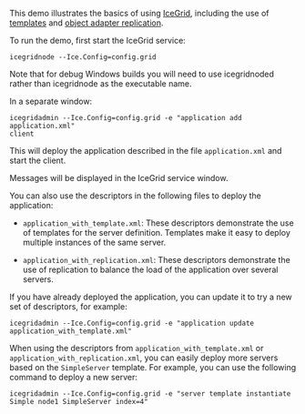 This demo illustrates the basics of using [IceGrid][1], including the use of
[templates][2] and [object adapter replication][3].

To run the demo, first start the IceGrid service:

```
icegridnode --Ice.Config=config.grid
```

Note that for debug Windows builds you will need to use icegridnoded
rather than icegridnode as the executable name.

In a separate window:

```
icegridadmin --Ice.Config=config.grid -e "application add application.xml"
client
```

This will deploy the application described in the file
`application.xml` and start the client.

Messages will be displayed in the IceGrid service window.

You can also use the descriptors in the following files to deploy
the application:

- `application_with_template.xml`: These descriptors demonstrate the use
of templates for the server definition. Templates make it easy to
deploy multiple instances of the same server.

- `application_with_replication.xml`: These descriptors demonstrate the
use of replication to balance the load of the application over
several servers.

If you have already deployed the application, you can update it to try
a new set of descriptors, for example:

```
icegridadmin --Ice.Config=config.grid -e "application update application_with_template.xml"
```

When using the descriptors from `application_with_template.xml` or
`application_with_replication.xml`, you can easily deploy more servers
based on the `SimpleServer` template. For example, you can use the
following command to deploy a new server:

```
icegridadmin --Ice.Config=config.grid -e "server template instantiate Simple node1 SimpleServer index=4"
```

[1]: https://doc.zeroc.com/ice/3.7/ice-services/icegrid
[2]: https://doc.zeroc.com/ice/3.7/ice-services/icegrid/icegrid-templates
[3]: https://doc.zeroc.com/ice/3.7/ice-services/icegrid/object-adapter-replication

